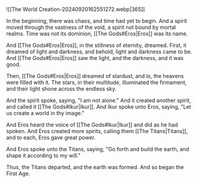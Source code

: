 ![[The World Creation-20240920162551272.webp|365]]

In the beginning, there was chaos, and time had yet to begin. And a spirit moved through the vastness of the void, a spirit not bound by mortal realms. Time was not its dominion, [[The Gods#Eros|Eros]] was its name.


And [[The Gods#Eros|Eros]], in the stillness of eternity, dreamed. First, it dreamed of light and darkness, and behold, light and darkness came to be. And [[The Gods#Eros|Eros]] saw the light, and the darkness, and it was good.

Then, [[The Gods#Eros|Eros]] dreamed of stardust, and lo, the heavens were filled with it. The stars, in their multitude, illuminated the firmament, and their light shone across the endless sky.

And the spirit spoke, saying, "I am not alone." And it created another spirit, and called it [[The Gods#Ikur|Ikur]]. And Ikur spoke unto Eros, saying, "Let us create a world in thy image." 

And Eros heard the voice of [[The Gods#Ikur|Ikur]] and did as he had spoken. And Eros created more spirits, calling them [[The Titans|Titans]], and to each, Eros gave great power.

And Eros spoke unto the Titans, saying, "Go forth and build the earth, and shape it according to my will."

Thus, the Titans departed, and the earth was formed. And so began the First Age.

